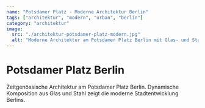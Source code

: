 ```yaml
---
name: "Potsdamer Platz - Moderne Architektur Berlin"
tags: ["architektur", "modern", "urban", "berlin"]
category: "architektur"
image:
  src: "./architektur-potsdamer-platz-modern.jpg"
  alt: "Moderne Architektur am Potsdamer Platz Berlin mit Glas- und Stahlfassaden"
---
```


# Potsdamer Platz Berlin

Zeitgenössische Architektur am Potsdamer Platz Berlin. Dynamische Komposition aus Glas und Stahl zeigt die moderne Stadtentwicklung Berlins.